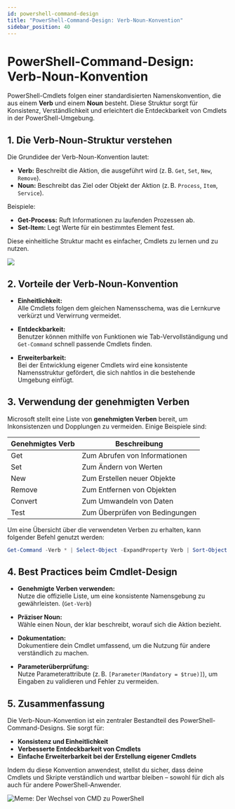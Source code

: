```yaml
---
id: powershell-command-design
title: "PowerShell-Command-Design: Verb-Noun-Konvention"
sidebar_position: 40
---
```


# PowerShell-Command-Design: Verb-Noun-Konvention

PowerShell-Cmdlets folgen einer standardisierten Namenskonvention, die aus einem **Verb** und einem **Noun** besteht. Diese Struktur sorgt für Konsistenz, Verständlichkeit und erleichtert die Entdeckbarkeit von Cmdlets in der PowerShell-Umgebung.

## 1. Die Verb-Noun-Struktur verstehen

Die Grundidee der Verb-Noun-Konvention lautet:

- **Verb:** Beschreibt die Aktion, die ausgeführt wird (z. B. `Get`, `Set`, `New`, `Remove`).
- **Noun:** Beschreibt das Ziel oder Objekt der Aktion (z. B. `Process`, `Item`, `Service`).

Beispiele:
- **Get-Process:** Ruft Informationen zu laufenden Prozessen ab.
- **Set-Item:** Legt Werte für ein bestimmtes Element fest.

Diese einheitliche Struktur macht es einfacher, Cmdlets zu lernen und zu nutzen.

![](/img/verbnoun-explain.png)  


## 2. Vorteile der Verb-Noun-Konvention

- **Einheitlichkeit:**  
  Alle Cmdlets folgen dem gleichen Namensschema, was die Lernkurve verkürzt und Verwirrung vermeidet.

- **Entdeckbarkeit:**  
  Benutzer können mithilfe von Funktionen wie Tab-Vervollständigung und `Get-Command` schnell passende Cmdlets finden.

- **Erweiterbarkeit:**  
  Bei der Entwicklung eigener Cmdlets wird eine konsistente Namensstruktur gefördert, die sich nahtlos in die bestehende Umgebung einfügt.

## 3. Verwendung der genehmigten Verben

Microsoft stellt eine Liste von **genehmigten Verben** bereit, um Inkonsistenzen und Dopplungen zu vermeiden. Einige Beispiele sind:

| **Genehmigtes Verb** | **Beschreibung**                        |
|----------------------|------------------------------------------|
| Get                  | Zum Abrufen von Informationen            |
| Set                  | Zum Ändern von Werten                     |
| New                  | Zum Erstellen neuer Objekte              |
| Remove               | Zum Entfernen von Objekten               |
| Convert              | Zum Umwandeln von Daten                  |
| Test                 | Zum Überprüfen von Bedingungen           |

Um eine Übersicht über die verwendeten Verben zu erhalten, kann folgender Befehl genutzt werden:

```powershell
Get-Command -Verb * | Select-Object -ExpandProperty Verb | Sort-Object -Unique
```

## 4. Best Practices beim Cmdlet-Design

- **Genehmigte Verben verwenden:**  
  Nutze die offizielle Liste, um eine konsistente Namensgebung zu gewährleisten. (`Get-Verb`)

- **Präziser Noun:**  
  Wähle einen Noun, der klar beschreibt, worauf sich die Aktion bezieht.

- **Dokumentation:**  
  Dokumentiere dein Cmdlet umfassend, um die Nutzung für andere verständlich zu machen.

- **Parameterüberprüfung:**  
  Nutze Parameterattribute (z. B. `[Parameter(Mandatory = $true)]`), um Eingaben zu validieren und Fehler zu vermeiden.

## 5. Zusammenfassung

Die Verb-Noun-Konvention ist ein zentraler Bestandteil des PowerShell-Command-Designs. Sie sorgt für:

- **Konsistenz und Einheitlichkeit**
- **Verbesserte Entdeckbarkeit von Cmdlets**
- **Einfache Erweiterbarkeit bei der Erstellung eigener Cmdlets**

Indem du diese Konvention anwendest, stellst du sicher, dass deine Cmdlets und Skripte verständlich und wartbar bleiben – sowohl für dich als auch für andere PowerShell-Anwender.

![Meme: Der Wechsel von CMD zu PowerShell](/img/verbnoun.webp)  
